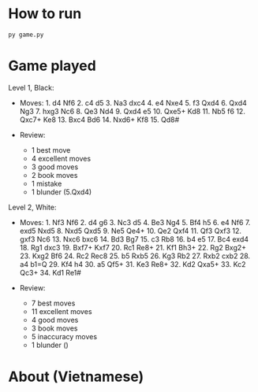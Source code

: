 # How to run

```
py game.py
```

# Game played

Level 1, Black: 

- Moves: 1. d4 Nf6 2. c4 d5 3. Na3 dxc4 4. e4 Nxe4 5. f3 Qxd4 6. Qxd4 Ng3 7. hxg3 Nc6 8. Qe3 Nd4 9. Qxd4 e5 10. Qxe5+ Kd8 11. Nb5 f6 12. Qxc7+ Ke8 13. Bxc4 Bd6 14. Nxd6+ Kf8 15. Qd8#

- Review:
    + 1 best move
    + 4 excellent moves
    + 3 good moves
    + 2 book moves
    + 1 mistake
    + 1 blunder (5.Qxd4)

Level 2, White:

- Moves: 1. Nf3 Nf6 2. d4 g6 3. Nc3 d5 4. Be3 Ng4 5. Bf4 h5 6. e4 Nf6 7. exd5 Nxd5 8. Nxd5 Qxd5 9. Ne5 Qe4+ 10. Qe2 Qxf4 11. Qf3 Qxf3 12. gxf3 Nc6 13. Nxc6 bxc6 14. Bd3 Bg7 15. c3 Rb8 16. b4 e5 17. Bc4 exd4 18. Rg1 dxc3 19. Bxf7+ Kxf7 20. Rc1 Re8+ 21. Kf1 Bh3+ 22. Rg2 Bxg2+ 23. Kxg2 Bf6 24. Rc2 Rec8 25. b5 Rxb5 26. Kg3 Rb2 27. Rxb2 cxb2 28. a4 b1=Q 29. Kf4 h4 30. a5 Qf5+ 31. Ke3 Re8+ 32. Kd2 Qxa5+ 33. Kc2 Qc3+ 34. Kd1 Re1#

- Review:
    + 7 best moves
    + 11 excellent moves
    + 4 good moves
    + 3 book moves
    + 5 inaccuracy moves
    + 1 blunder ()



# About (Vietnamese)

